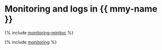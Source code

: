 # Monitoring and logs in {{ mmy-name }}

{% include [monitoring-minitoc](../../_qa/managed-mysql/minitoc/monitoring.md) %}

{% include [monitoring](../../_qa/managed-mysql/monitoring.md) %}

